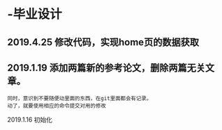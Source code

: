 # -毕业设计

## 2019.4.25 修改代码，实现home页的数据获取

## 2019.1.19 添加两篇新的参考论文，删除两篇无关文章。
	同时，意识到不要随便动里面的东西，在git里面都会有记录。
	动了，就要使用相应的命令提交对用的修改

2019.1.16 初始化
